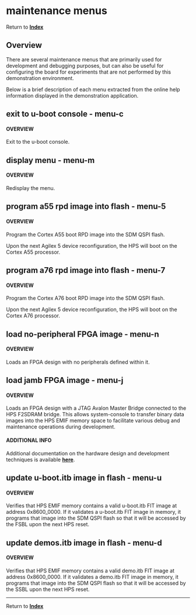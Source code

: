 # maintenance menus
<!-- SPDX-FileCopyrightText: Copyright (C) 2024 Intel Corporation -->
<!-- SPDX-License-Identifier: MIT-0 -->

Return to [**Index**](01_index.md)

## Overview

There are several maintenance menus that are primarily used for development and debugging purposes, but can also be useful for configuring the board for experiments that are not performed by this demonstration environment.

Below is a brief description of each menu extracted from the online help information displayed in the demonstration application.

## exit to u-boot console - menu-c

#### OVERVIEW

Exit to the u-boot console.

## display menu - menu-m

#### OVERVIEW

Redisplay the menu.

## program a55 rpd image into flash - menu-5

#### OVERVIEW

Program the Cortex A55 boot RPD image into the SDM QSPI flash.

Upon the next Agilex 5 device reconfiguration, the HPS will boot on the Cortex A55 processor.

## program a76 rpd image into flash - menu-7

#### OVERVIEW

Program the Cortex A76 boot RPD image into the SDM QSPI flash.

Upon the next Agilex 5 device reconfiguration, the HPS will boot on the Cortex A76 processor.

## load no-peripheral FPGA image - menu-n

#### OVERVIEW

Loads an FPGA design with no peripherals defined within it.

## load jamb FPGA image - menu-j

#### OVERVIEW

Loads an FPGA design with a JTAG Avalon Master Bridge connected to the HPS F2SDRAM bridge.  This allows system-console to transfer binary data images into the HPS EMIF memory space to facilitate various debug and maintenance operations during development.

#### ADDITIONAL INFO

Additional documentation on the hardware design and development techniques is available [**here**](14_menu_j_hw_hps_jamb.md).

## update u-boot.itb image in flash - menu-u

#### OVERVIEW

Verifies that HPS EMIF memory contains a valid u-boot.itb FIT image at address 0x8600_0000.  If it validates a u-boot.itb FIT image in memory, it programs that image into the SDM QSPI flash so that it will be accessed by the FSBL upon the next HPS reset.

## update demos.itb image in flash - menu-d

#### OVERVIEW

Verifies that HPS EMIF memory contains a valid demo.itb FIT image at address 0x8600_0000.  If it validates a demo.itb FIT image in memory, it programs that image into the SDM QSPI flash so that it will be accessed by the SSBL upon the next HPS reset.

---
Return to [**Index**](01_index.md)
